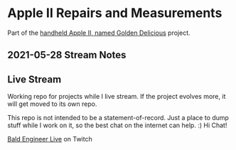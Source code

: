 # Apple II Repairs and Measurements

Part of the [handheld Apple II, named Golden Delicious](https://github.com/baldengineer/golden-delicious) project.

## 2021-05-28 Stream Notes



## Live Stream

Working repo for projects while I live stream. If the project evolves more, it will get moved to its own repo.

This repo is not intended to be a statement-of-record. Just a place to dump stuff while I work on it, so the best chat on the internet can help. :) Hi Chat!

[Bald Engineer Live](https://twitch.tv/baldengineer) on Twitch